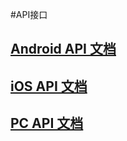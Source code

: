 #API接口
## [Android API 文档](https://netease-kit.github.io/NEMeeting/android/index.html)
## [iOS API 文档](https://netease-kit.github.io/NEMeeting/ios/index.html)
## [PC API 文档](https://netease-kit.github.io/NEMeeting/win-mac/index.html)